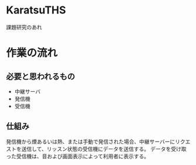 # KaratsuTHS
課題研究のあれ
# 作業の流れ

## 必要と思われるもの
- 中継サーバ
- 発信機
- 受信機

## 仕組み
発信機から煙あるいは熱、または手動で発信された場合、中継サーバーにリクエストを送信して、リッスン状態の受信機にデータを送信する。
データを受け取った受信機は、音および画面表示によって利用者に表示する。
